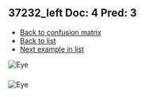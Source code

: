 ## 37232_left Doc: 4 Pred: 3
- [Back to confusion matrix](https://github.com/juliandewit/kaggle_retinopathy/blob/master/matrix.md)
- [Back to list](https://github.com/juliandewit/kaggle_retinopathy/blob/master/lists/43/list.md)
- [Next example in list](https://github.com/juliandewit/kaggle_retinopathy/blob/master/lists/43/37/37332_right.md)

![Eye](https://retinopaty.blob.core.windows.net/size1024/37232_left_4.jpeg)

### 

![Eye]()

